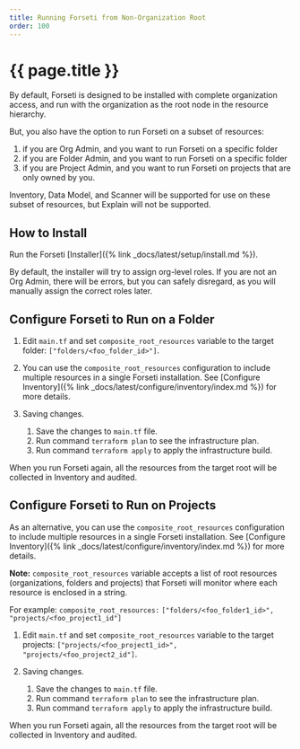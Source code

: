 ```yaml
---
title: Running Forseti from Non-Organization Root
order: 100
---
```


# {{ page.title }}

By default, Forseti is designed to be installed with complete
organization access, and run with the organization as the root node in the
resource hierarchy.

But, you also have the option to run Forseti on a subset of resources:
1. if you are Org Admin, and you want to run Forseti on a specific folder
1. if you are Folder Admin, and you want to run Forseti on a specific folder
1. if you are Project Admin, and you want to run Forseti on projects
that are only owned by you.

Inventory, Data Model, and Scanner will be supported for use on these subset
of resources, but Explain will not be supported.

## How to Install

Run the Forseti [Installer]({% link _docs/latest/setup/install.md %}).

By default, the installer will try to assign org-level roles. If you are not
an Org Admin, there will be errors, but you can safely disregard, as you will
manually assign the correct roles later.

## Configure Forseti to Run on a Folder

1. Edit `main.tf` and set `composite_root_resources` variable to the target 
folder: `["folders/<foo_folder_id>"]`.

1. You can use the `composite_root_resources` configuration to include 
   multiple resources in a single Forseti installation. See [Configure Inventory]({% link _docs/latest/configure/inventory/index.md %})
   for more details.

1. Saving changes.
   1. Save the changes to `main.tf` file.
   1. Run command `terraform plan` to see the infrastructure plan. 
   1. Run command `terraform apply` to apply the infrastructure build.
   
When you run Forseti again, all the resources from the target root
will be collected in Inventory and audited.

## Configure Forseti to Run on Projects

As an alternative, you can use the `composite_root_resources` configuration to 
include multiple resources in a single Forseti installation.
See [Configure Inventory]({% link _docs/latest/configure/inventory/index.md %})
for more details.

**Note:** `composite_root_resources` variable accepts a list of root resources 
(organizations, folders and projects) that Forseti will monitor where each
resource is enclosed in a string.

For example: `composite_root_resources:` `["folders/<foo_folder1_id>", "projects/<foo_project1_id"]`

1. Edit `main.tf` and set `composite_root_resources` variable to the target 
projects: `["projects/<foo_project1_id>", "projects/<foo_project2_id"]`.

1. Saving changes.
   1. Save the changes to `main.tf` file.
   1. Run command `terraform plan` to see the infrastructure plan. 
   1. Run command `terraform apply` to apply the infrastructure build.

When you run Forseti again, all the resources from the target root
will be collected in Inventory and audited.
